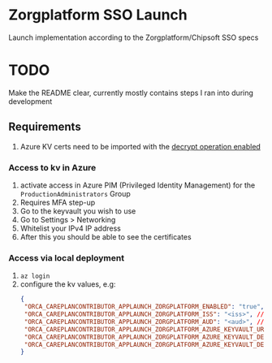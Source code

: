 # Zorgplatform SSO Launch
Launch implementation according to the Zorgplatform/Chipsoft SSO specs

# TODO
Make the README clear, currently mostly contains steps I ran into during development

## Requirements
1. Azure KV certs need to be imported with the [decrypt operation enabled](https://stackoverflow.com/a/55719562)

### Access to kv in Azure
1. activate access in Azure PIM (Privileged Identity Management) for the `ProductionAdministrators` Group
2. Requires MFA step-up
3. Go to the keyvault you wish to use 
4. Go to Settings > Networking
5. Whitelist your IPv4 IP address
6. After this you should be able to see the certificates

### Access via local deployment
1. `az login`
2. configure the kv values, e.g:
   ```json 
   {
    "ORCA_CAREPLANCONTRIBUTOR_APPLAUNCH_ZORGPLATFORM_ENABLED": "true",
    "ORCA_CAREPLANCONTRIBUTOR_APPLAUNCH_ZORGPLATFORM_ISS": "<iss>", //The hl7 oid of the hospital configured in Zorgplatform
    "ORCA_CAREPLANCONTRIBUTOR_APPLAUNCH_ZORGPLATFORM_AUD": "<aud>", //The service URL configured in Zorgplatform
    "ORCA_CAREPLANCONTRIBUTOR_APPLAUNCH_ZORGPLATFORM_AZURE_KEYVAULT_URL": "<kv_url>", //The URL of the Azure KeyVault to use
    "ORCA_CAREPLANCONTRIBUTOR_APPLAUNCH_ZORGPLATFORM_AZURE_KEYVAULT_DECRYPTCERTNAME": "<certname>", //The name of the cert inside the configured Azure KeyVault
    "ORCA_CAREPLANCONTRIBUTOR_APPLAUNCH_ZORGPLATFORM_AZURE_KEYVAULT_DECRYPTCERTVERSION": "<certversion>", //The version of the cert inside the configured Azure KeyVault
   }
   ```